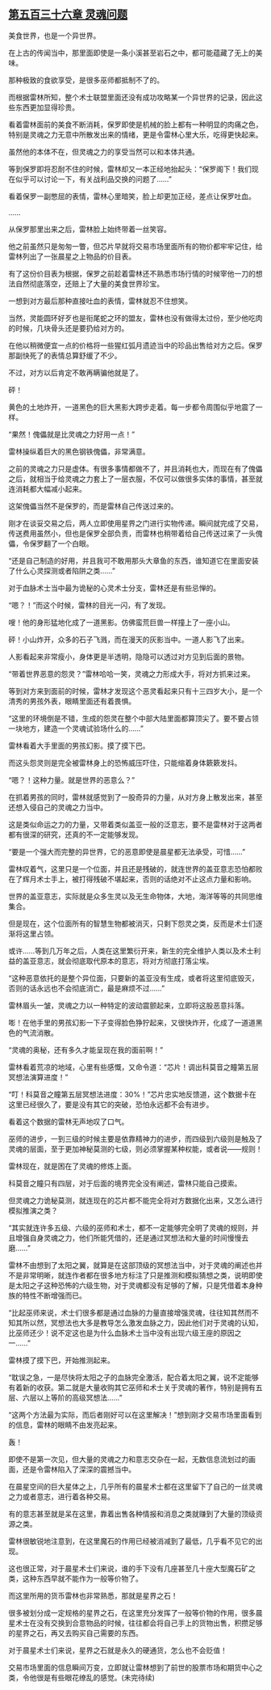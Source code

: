 ## [第五百三十六章 灵魂问题](https://www.xxbiquge.com/11_11222/8943680.html)


  美食世界，也是一个异世界。

  在上古的传闻当中，那里面即使是一条小溪甚至岩石之中，都可能蕴藏了无上的美味。

  那种极致的食欲享受，是很多巫师都抵制不了的。

  而根据雷林所知，整个术士联盟里面还没有成功攻略某一个异世界的记录，因此这些东西更加显得珍贵。

  看着雷林面前的美食不断消耗，保罗即使是机械的脸上都有一种明显的肉痛之色，特别是灵魂之力无意中所散发出来的情绪，更是令雷林心里大乐，吃得更快起来。

  虽然他的本体不在，但灵魂之力的享受当然可以和本体共通。

  等到保罗即将忍耐不住的时候，雷林却又一本正经地抬起头：“保罗阁下！我们现在似乎可以讨论一下，有关战利品交换的问题了……”

  看着保罗一副憋屈的表情，雷林心里暗笑，脸上却更加正经，差点让保罗吐血。

  ……

  从保罗那里出来之后，雷林脸上始终带着一丝笑容。

  他之前虽然只是匆匆一瞥，但芯片早就将交易市场里面所有的物价都牢牢记住，给雷林列出了一张晨星之上物品的价目表。

  有了这份价目表为根据，保罗之前趁着雷林还不熟悉市场行情的时候宰他一刀的想法自然彻底落空，还赔上了大量的美食世界珍宝。

  一想到对方最后那种直接吐血的表情，雷林就忍不住想笑。

  当然，灵能圆环好歹也是衔尾蛇之环的盟友，雷林也没有做得太过份，至少他吃肉的时候，几块骨头还是要扔给对方的。

  在他以稍微便宜一点的价格将一些猩红弧月遗迹当中的珍品出售给对方之后。保罗那副快死了的表情总算舒缓了不少。

  不过，对方以后肯定不敢再瞒骗他就是了。

  砰！

  黄色的土地炸开，一道黑色的巨大黑影大跨步走着。每一步都令周围似乎地震了一样。

  “果然！傀儡就是比灵魂之力好用一点！”

  雷林操纵着巨大的黑色钢铁傀儡，非常满意。

  之前的灵魂之力只是虚体。有很多事情都做不了，并且消耗也大，而现在有了傀儡之后，就相当于给灵魂之力套上了一层衣服，不仅可以做很多实体的事情，甚至就连消耗都大幅减小起来。

  这架傀儡当然不是保罗的，而是雷林自己传送过来的。

  刚才在谈妥交易之后，两人立即使用星界之门进行实物传递。瞬间就完成了交易，传送费用虽然小，但也是保罗全部负责，而雷林也稍带着给自己传送过来了一头傀儡，令保罗翻了一个白眼。

  “还是自己制造的好用，并且我可不敢用那头大章鱼的东西，谁知道它在里面安装了什么心灵探测或者陷阱之类……”

  对于血脉术士当中最为诡秘的心灵术士分支，雷林还是有些忌惮的。

  “嗯？！”而这个时候，雷林的目光一闪，有了发现。

  嗖！他的身形猛地化成了一道黑影。仿佛蛮荒巨兽一样撞上了一座小山。

  砰！小山炸开，众多的石子飞溅，而在漫天的灰影当中。一道人影飞了出来。

  人影看起来非常瘦小，身体更是半透明，隐隐可以透过对方见到后面的景物。

  “带着世界恶意的怨灵？”雷林哈哈一笑，灵魂之力形成大手，将对方抓来过来。

  等到对方来到面前的时候，雷林才发现这个恶灵看起来只有十三四岁大小，是一个清秀的男孩外表，眼睛里面还有着畏惧。

  “这里的环境倒是不错，生成的怨灵在整个中部大陆里面都算顶尖了。要不要占领一块地方，建造一个灵魂试验场什么的……”

  雷林看着大手里面的男孩幻影。摸了摸下巴。

  而这头怨灵则是完全被雷林身上的恐怖威压吓住，只能缩着身体簌簌发抖。

  “嗯？！这种力量。就是世界的恶意么？”

  在抓着男孩的同时，雷林就感觉到了一股奇异的力量，从对方身上散发出来，甚至还想入侵自己的灵魂之力当中。

  这是类似命运之力的力量，又带着类似盖亚一般的泛意志，要不是雷林对于这两者都有很深的研究，还真的不一定能够发现。

  “要是一个强大而完整的异世界，它的恶意即使是晨星都无法承受，可惜……”

  雷林叹着气，这里只是一个位面，并且还是残破的，就连世界的盖亚意志恐怕都败在了辉月术士手上，被打得残破不堪起来，否则的话绝对不止这点力量和影响。

  世界的盖亚意志，实际就是众多生灵以及无生命物体，大地，海洋等等的共同思维集合。

  但是现在，这个位面所有的智慧生物都被消灭，只剩下怨灵之类，反而是术士们逐渐将这里占领。

  或许……等到几万年之后，人类在这里繁衍开来，新生的完全维护人类以及术士利益的盖亚意志，就会彻底取代原本的意志，将对方彻底打落尘埃。

  “这种恶意依托的是整个异位面，只要新的盖亚没有生成，或者将这里彻底毁灭，否则的话永远也不会彻底消亡，最是麻烦不过……”

  雷林眉头一皱，灵魂之力以一种特定的波动震颤起来，立即将这股恶意抖落。

  嘭！在他手里的男孩幻影一下子变得脸色狰狞起来，又很快炸开，化成了一道道黑色的气流消散。

  “灵魂的奥秘，还有多久才能呈现在我的面前啊！”

  雷林看着荒凉的地域，心里有些感慨，又命令道：“芯片！调出科莫音之瞳第五层冥想法演算进度！”

  “叮！科莫音之瞳第五层冥想法进度：30%！”芯片忠实地反馈道，这个数据卡在这里已经很久了，要是没有其它的突破，恐怕永远都不会有进步。

  看着这个数据的雷林无声地叹了口气。

  巫师的进步，一到三级的时候主要是依靠精神力的进步，而四级到六级则是触及了灵魂的层面，至于更加神秘莫测的七级，则必须掌握某种权能，或者说——规则！

  雷林现在，就是困在了灵魂的修炼上面。

  科莫音之瞳只有四层，对于后面的境界完全没有阐述，雷林只能自己摸索。

  但灵魂之力诡秘莫测，就连现在的芯片都不能完全将对方数据化出来，又怎么进行模拟推演之类？

  “其实就连许多五级、六级的巫师和术士，都不一定能够完全明了灵魂的规则，并且增强自身灵魂之力，他们所能凭借的，还是通过冥想法和大量的时间慢慢去磨……”

  雷林不由想到了太阳之翼，就算是在这部顶级的冥想法当中，对于灵魂的阐述也并不是非常明晰，就连作者都在很多地方标注了只是推测和模拟猜想之类，说明即使是太阳之子这种恐怖的六级生物，对于灵魂都没有足够的了解，只是凭借着本身种族的特性不断增强而已。

  “比起巫师来说，术士们很多都是通过血脉的力量直接增强灵魂，往往知其然而不知其所以然，冥想法也大多是教导怎么激发血脉之力，因此他们对于灵魂的认知，比巫师还少！说不定这也是为什么血脉术士当中没有出现六级王座的原因之一……”

  雷林摸了摸下巴，开始推测起来。

  “耽误之急，一是尽快将太阳之子的血脉完全激活，配合着太阳之翼，说不定能够有着新的收获。第二就是大量收购其它巫师和术士关于灵魂的著作，特别是拥有五层、六层以上等阶的高级冥想法……”

  “这两个方法最为实际，而后者刚好可以在这里解决！”想到刚才交易市场里面看到的信息，雷林的眼睛不由发亮起来。

  轰！

  即使不是第一次见，但大量的灵魂之力和意志交杂在一起，无数信息流划过的画面，还是令雷林陷入了深深的震撼当中。

  在晨星空间的巨大星体之上，几乎所有的晨星术士都在这里留下了自己的一丝灵魂之力或者意志，进行着各种交易。

  有的意志甚至就是呆在这里，靠着出售各种情报和消息之类就赚到了大量的顶级资源之类。

  雷林很敏锐地注意到，在这里魔石的作用已经被消减到了最低，几乎看不见它的出现。

  这也很正常，对于晨星术士们来说，谁的手下没有几座甚至几十座大型魔石矿之类，这种东西早就不能作为一般等价物了。

  而这里所用的货币雷林也非常熟悉，那就是星界之石！

  很多被划分成一定规格的星界之石，在这里充分发挥了一般等价物的作用，很多晨星术士在没有交换到合意物品的时候，往往都会将自己手上的货物出售，积攒足够的星界之石，再又去购买自己需要的东西。

  对于晨星术士们来说，星界之石就是永久的硬通货，怎么也不会贬值！

  交易市场里面的信息瞬间万变，立即就让雷林想到了前世的股票市场和期货中心之类，令他很是有些眼花缭乱的感觉。(未完待续)
